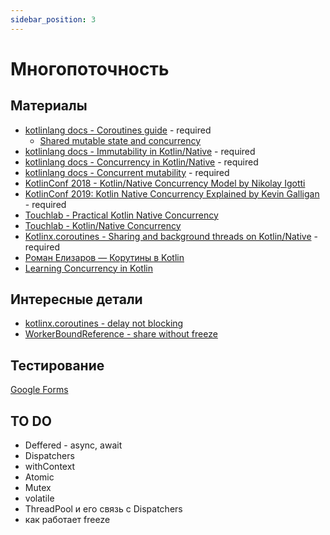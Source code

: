 ```yaml
---
sidebar_position: 3
---
```


# Многопоточность

## Материалы

- [kotlinlang docs - Coroutines guide](https://kotlinlang.org/docs/coroutines-guide.html) - required
  - [Shared mutable state and concurrency](https://kotlinlang.org/docs/shared-mutable-state-and-concurrency.html)
- [kotlinlang docs - Immutability in Kotlin/Native](https://kotlinlang.org/docs/native-immutability.html) - required
- [kotlinlang docs - Concurrency in Kotlin/Native](https://kotlinlang.org/docs/native-concurrency.html) - required
- [kotlinlang docs - Concurrent mutability](https://kotlinlang.org/docs/mobile/concurrent-mutability.html) - required
- [KotlinConf 2018 - Kotlin/Native Concurrency Model by Nikolay Igotti](https://www.youtube.com/watch?v=nw6YTfEyfO0)
- [KotlinConf 2019: Kotlin Native Concurrency Explained by Kevin Galligan](https://www.youtube.com/watch?v=oxQ6e1VeH4M) - required
- [Touchlab - Practical Kotlin Native Concurrency](https://dev.to/touchlab/practical-kotlin-native-concurrency-ac7)
- [Touchlab - Kotlin/Native Concurrency](https://touchlab.co/kotlin-native-concurrency/)
- [Kotlinx.coroutines - Sharing and background threads on Kotlin/Native](https://github.com/Kotlin/kotlinx.coroutines/blob/native-mt/kotlin-native-sharing.md) - required
- [Роман Елизаров — Корутины в Kotlin](https://www.youtube.com/watch?v=rB5Q3y73FTo)
- [Learning Concurrency in Kotlin](https://www.packtpub.com/product/learning-concurrency-in-kotlin/9781788627160)

## Интересные детали

- [kotlinx.coroutines - delay not blocking](https://kotlin.github.io/kotlinx.coroutines/kotlinx-coroutines-core/kotlinx.coroutines/delay.html)
- [WorkerBoundReference - share without freeze](https://kotlinlang.org/api/latest/jvm/stdlib/kotlin.native.concurrent/-worker-bound-reference/)

## Тестирование

[Google Forms](https://forms.gle/ZCKW34TnLN1tfHQBA)

## TO DO

- Deffered - async, await
- Dispatchers
- withContext
- Atomic
- Mutex
- volatile
- ThreadPool и его связь с Dispatchers
- как работает freeze
